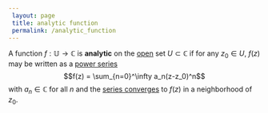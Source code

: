 ```yaml
---
 layout: page
 title: analytic function
 permalink: /analytic_function
---
```

A function $f:\mathbb U\to \mathbb C$ is **analytic** on the [open](https://defsmath.github.io/DefsMath/open) set $U\subset\mathbb C$ if for any $z_0\in U$, $f(z)$ may be written as a [power series](https://defsmath.github.io/DefsMath/power_series)$$f(z) = \sum_{n=0}^\infty a_n(z-z_0)^n$$ with $a_n \in \mathbb C$ for all $n$ and the [series converges](https://defsmath.github.io/DefsMath/series_convergence) to $f(z)$ in a neighborhood of $z_0$. 
